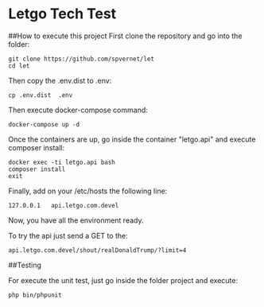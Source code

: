 # Letgo Tech Test 


##How to execute this project
First clone the repository and go into the folder:
```
git clone https://github.com/spvernet/let
cd let
```

Then copy the .env.dist to .env:
```
cp .env.dist  .env
```
Then execute docker-compose command:
```
docker-compose up -d
```
Once the containers are up, go inside the container "letgo.api" and execute composer install:

```
docker exec -ti letgo.api bash
composer install
exit
```
Finally, add on your /etc/hosts the following line:

```
127.0.0.1	api.letgo.com.devel
```

Now, you have all the environment ready.

To try the api just send a GET to the:
```
api.letgo.com.devel/shout/realDonaldTrump/?limit=4
```
##Testing

For execute the unit test, just go inside the folder project and execute:
```
php bin/phpunit
```
